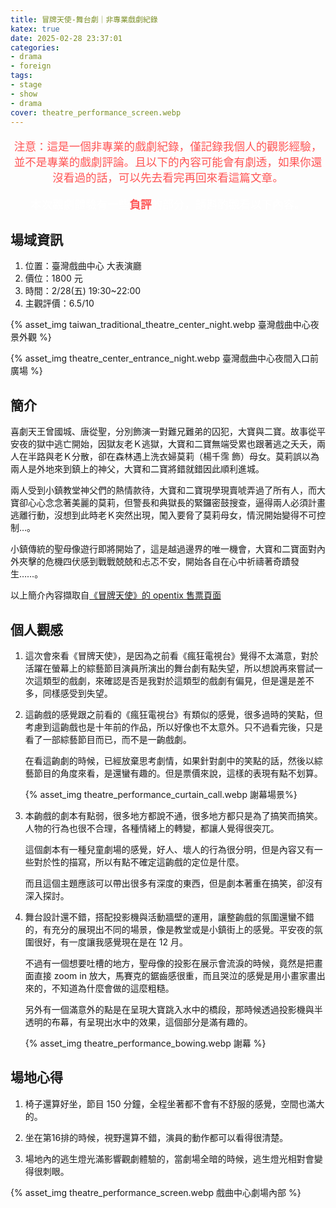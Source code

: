 ```yaml
---
title: 冒牌天使-舞台劇｜非專業戲劇紀錄
katex: true
date: 2025-02-28 23:37:01
categories:
- drama
- foreign
tags:
- stage
- show
- drama
cover: theatre_performance_screen.webp
---
```

<p style="font-size:1.1rem;color:#f55;text-align:center">
注意：這是一個非專業的戲劇紀錄，僅記錄我個人的觀影經驗，並不是專業的戲劇評論。且以下的內容可能會有劇透，如果你還沒看過的話，可以先去看完再回來看這篇文章。<br>

<p style="font-size:1.1rem;color:#fff;text-align:center">
本次觀劇體驗有一些<b style="color:#f55">負評</b>的部分，請斟酌觀看以下內容。
</p>

## 場域資訊

1. 位置：臺灣戲曲中心 大表演廳
2. 價位：1800 元
3. 時間：2/28(五) 19:30~22:00
4. 主觀評價：6.5/10

{% asset_img taiwan_traditional_theatre_center_night.webp 臺灣戲曲中心夜景外觀 %}

{% asset_img theatre_center_entrance_night.webp 臺灣戲曲中心夜間入口前廣場 %}

## 簡介

喜劇天王曾國城、唐從聖，分別飾演一對難兄難弟的囚犯，大寶與二寶。故事從平安夜的獄中逃亡開始，因獄友老Ｋ逃獄，大寶和二寶無端受累也跟著逃之夭夭，兩人在半路與老Ｋ分散，卻在森林遇上洗衣婦莫莉（楊千霈 飾）母女。莫莉誤以為兩人是外地來到鎮上的神父，大寶和二寶將錯就錯因此順利進城。

兩人受到小鎮教堂神父們的熱情款待，大寶和二寶現學現賣唬弄過了所有人，而大寶卻心心念念著美麗的莫莉，但警長和典獄長的緊鑼密鼓搜查，逼得兩人必須計畫逃離行動，沒想到此時老Ｋ突然出現，闖入要脅了莫莉母女，情況開始變得不可控制…。

小鎮傳統的聖母像遊行即將開始了，這是越過邊界的唯一機會，大寶和二寶面對內外夾擊的危機四伏感到戰戰兢兢和忐忑不安，開始各自在心中祈禱著奇蹟發生……。

以上簡介內容擷取自[《冒牌天使》的 opentix 售票頁面](https://www.opentix.life/event/1805544007073423361?srsltid=AfmBOooqBesePRIGmu1Kc_5-0jy6Tk7fyOsuoq9wu4HfxHIZ3krzjV6h)

## 個人觀感

1. 這次會來看《冒牌天使》，是因為之前看《瘋狂電視台》覺得不太滿意，對於活躍在螢幕上的綜藝節目演員所演出的舞台劇有點失望，所以想說再來嘗試一次這類型的戲劇，來確認是否是我對於這類型的戲劇有偏見，但是還是差不多，同樣感受到失望。

2. 這齣戲的感覺跟之前看的《瘋狂電視台》有類似的感覺，很多過時的笑點，但考慮到這齣戲也是十年前的作品，所以好像也不太意外。只不過看完後，只是看了一部綜藝節目而已，而不是一齣戲劇。

   在看這齣劇的時候，已經放棄思考劇情，如果針對劇中的笑點的話，然後以綜藝節目的角度來看，是還蠻有趣的。但是票價來說，這樣的表現有點不划算。


   {% asset_img theatre_performance_curtain_call.webp 謝幕場景%}

3. 本齣戲的劇本有點弱，很多地方都說不通，很多地方都只是為了搞笑而搞笑。人物的行為也很不合理，各種情緒上的轉變，都讓人覺得很突兀。

   這個劇本有一種兒童劇場的感覺，好人、壞人的行為很分明，但是內容又有一些對於性的描寫，所以有點不確定這齣戲的定位是什麼。

   而且這個主題應該可以帶出很多有深度的東西，但是劇本著重在搞笑，卻沒有深入探討。

4. 舞台設計還不錯，搭配投影機與活動牆壁的運用，讓整齣戲的氛圍還蠻不錯的，有充分的展現出不同的場景，像是教堂或是小鎮街上的感覺。平安夜的氛圍很好，有一度讓我感覺現在是在 12 月。

   不過有一個想要吐槽的地方，聖母像的投影在展示會流淚的時候，竟然是把畫面直接 zoom in 放大，馬賽克的鋸齒感很重，而且哭泣的感覺是用小畫家畫出來的，不知道為什麼會做的這麼粗糙。
  
   另外有一個滿意外的點是在呈現大寶跳入水中的橋段，那時候透過投影機與半透明的布幕，有呈現出水中的效果，這個部分是滿有趣的。

   {% asset_img theatre_performance_bowing.webp 謝幕 %}

## 場地心得

1. 椅子還算好坐，節目 150 分鐘，全程坐著都不會有不舒服的感覺，空間也滿大的。

2. 坐在第16排的時候，視野還算不錯，演員的動作都可以看得很清楚。

3. 場地內的逃生燈光滿影響觀劇體驗的，當劇場全暗的時候，逃生燈光相對會變得很刺眼。

{% asset_img theatre_performance_screen.webp 戲曲中心劇場內部 %}
